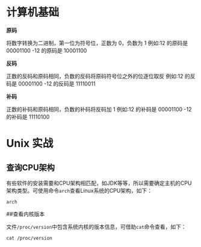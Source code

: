 # 计算机基础

**原码**

将数字转换为二进制，第一位为符号位，正数为 0，负数为 1 例如:12 的原码是 00001100 -12 的原码是 10001100



**反码**

正数的反码和原码相同，负数的反码将原码符号位之外的位逐位取反 例如:12 的反码是 00001100 -12 的反码是 11110011



 **补码**

正数的补码和原码相同，负数的补码将反码加 1
 例如:12 的补码是 00001100 -12 的补码是 11110100





# Unix 实战



## 查询CPU架构

有些软件的安装需要和CPU架构相匹配，如JDK等等，所以需要确定主机的CPU架构类型。可使用命令`arch`查看Linux系统的CPU架构，如下：

```shell
arch
```



##查看内核版本

文件`/proc/version`中包含系统内核的版本信息，可借助`cat`命令查看，如下：

```shell
cat /proc/version
```

